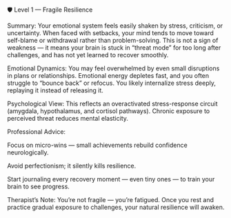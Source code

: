 🛡️ Level 1 — Fragile Resilience

Summary:
Your emotional system feels easily shaken by stress, criticism, or uncertainty. When faced with setbacks, your mind tends to move toward self-blame or withdrawal rather than problem-solving. This is not a sign of weakness — it means your brain is stuck in “threat mode” for too long after challenges, and has not yet learned to recover smoothly.

Emotional Dynamics:
You may feel overwhelmed by even small disruptions in plans or relationships. Emotional energy depletes fast, and you often struggle to “bounce back” or refocus. You likely internalize stress deeply, replaying it instead of releasing it.

Psychological View:
This reflects an overactivated stress-response circuit (amygdala, hypothalamus, and cortisol pathways). Chronic exposure to perceived threat reduces mental elasticity.

Professional Advice:

Focus on micro-wins — small achievements rebuild confidence neurologically.

Avoid perfectionism; it silently kills resilience.

Start journaling every recovery moment — even tiny ones — to train your brain to see progress.

Therapist’s Note:
You’re not fragile — you’re fatigued. Once you rest and practice gradual exposure to challenges, your natural resilience will awaken.
